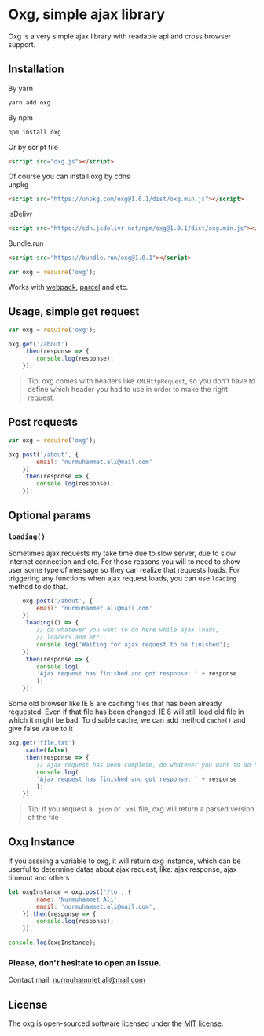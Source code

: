 # Oxg, simple ajax library

Oxg is a very simple ajax library with readable api and cross browser support.

## Installation
By yarn
```bash
yarn add oxg
```
By npm
```bash
npm install oxg
```
Or by script file
```html
<script src="oxg.js"></script>
```
Of course you can install oxg by cdns  
unpkg
```html
<script src="https://unpkg.com/oxg@1.0.1/dist/oxg.min.js"></script>
```
jsDelivr
```html
<script src="https://cdn.jsdelivr.net/npm/oxg@1.0.1/dist/oxg.min.js"></script>
```
Bundle.run
```html
<script src="https://bundle.run/oxg@1.0.1"></script>
```

```js
var oxg = require('oxg');
```
Works with [webpack](https://webpack.js.org/), [parcel](https://parceljs.org/) and etc.

## Usage, simple get request
```js
var oxg = require('oxg');

oxg.get('/about')
    .then(response => {
        console.log(response);
    });
```
> Tip: oxg comes with headers like `XMLHttpRequest`, so you don't have to define which header you had to use in order to make the right request. 

## Post requests
```js
var oxg = require('oxg');

oxg.post('/about', {
        email: 'nurmuhammet.ali@mail.com'
    })
    .then(response => {
        console.log(response);
    });
```

## Optional params
### `loading()`
Sometimes ajax requests my take time due to slow server, due to slow internet connection and etc. For those reasons you will to need to show user some type of message so they can realize that requests loads. For triggering any functions when ajax request loads, you can use `loading` method to do that.
```js
    oxg.post('/about', {
        email: 'nurmuhammet.ali@mail.com'
    })
    .loading(() => {
        // do whatever you want to do here while ajax loads, 
        // loaders and etc..
        console.log('Waiting for ajax request to be finished');
    })
    .then(response => {
        console.log(
        'Ajax request has finished and got response: ' + response
        );
    });
```
Some old browser like IE 8 are caching files that has been already requested. Even if that file has been changed, IE 8 will still load old file in which it might be bad. To disable cache, we can add method `cache()` and give false value to it
```js
oxg.get('file.txt')
    .cache(false)
    .then(response => {
        // ajax request has been complete, do whatever you want to do here
        console.log(
        'Ajax request has finished and got response: ' + response
        );
    });
```

> Tip: if you request a `.json` or `.xml` file, oxg will return a parsed  version of the file

## Oxg Instance
If you asssing a variable to oxg, it will return oxg instance, which can be userful to determine datas about ajax request, like: ajax response, ajax timeout and others
```js
let oxgInstance = oxg.post('/to', {
        name: 'Nurmuhammet Ali',
        email: 'nurmuhammet.ali@mail.com',
    }).then(response => {
        console.log(response);
    });

console.log(oxgInstance);
```

### Please, don't hesitate to open an issue.

Contact mail:  [nurmuhammet.ali@mail.com](mailto:nurmuhammet.ali@mail.com)

## [](https://github.com/nurmuhammet-ali/oxg#license)License

The oxg is open-sourced software licensed under the  [MIT license](https://opensource.org/licenses/MIT). 

